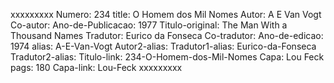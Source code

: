 xxxxxxxxx
Numero: 234
title: O Homem dos Mil Nomes
Autor: A E Van Vogt
Co-autor: 
Ano-de-Publicacao: 1977
Titulo-original: The Man With a Thousand Names
Tradutor: Eurico da Fonseca
Co-tradutor: 
Ano-de-edicao: 1974
alias: A-E-Van-Vogt
Autor2-alias: 
Tradutor1-alias: Eurico-da-Fonseca
Tradutor2-alias: 
Titulo-link: 234-O-Homem-dos-Mil-Nomes
Capa: Lou Feck
pags: 180
Capa-link: Lou-Feck
xxxxxxxxx